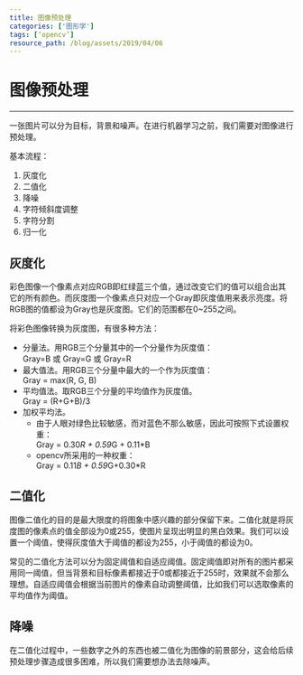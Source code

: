 ```yaml
---
title: 图像预处理
categories: ['图形学']
tags: [‘opencv’]
resource_path: /blog/assets/2019/04/06
---
```


<script type="text/javascript" async src="https://cdn.mathjax.org/mathjax/latest/MathJax.js?config=TeX-MML-AM_CHTML"> </script>

图像预处理
===

---

一张图片可以分为目标，背景和噪声。在进行机器学习之前，我们需要对图像进行预处理。

基本流程：

1. 灰度化
2. 二值化
3. 降噪
4. 字符倾斜度调整
5. 字符分割
6. 归一化

灰度化
---

彩色图像一个像素点对应RGB即红绿蓝三个值，通过改变它们的值可以组合出其它的所有颜色。而灰度图一个像素点只对应一个Gray即灰度值用来表示亮度。将RGB图的值都设为Gray也是灰度图。它们的范围都在0~255之间。

将彩色图像转换为灰度图，有很多种方法：

* 分量法。用RGB三个分量其中的一个分量作为灰度值：  
  Gray=B 或 Gray=G 或 Gray=R
* 最大值法。用RGB三个分量中最大的一个作为灰度值：  
  Gray = max(R, G, B)
* 平均值法。取RGB三个分量的平均值作为灰度值。  
  Gray = (R+G+B)/3
* 加权平均法。
  * 由于人眼对绿色比较敏感，而对蓝色不那么敏感，因此可按照下式设置权重：  
    Gray = 0.30*R + 0.59*G + 0.11*B
  * opencv所采用的一种权重：  
    Gray = 0.11*B + 0.59*G+0.30*R

二值化
---

 图像二值化的目的是最大限度的将图象中感兴趣的部分保留下来。二值化就是将灰度图的像素点的值全部设为0或255，使图片呈现出明显的黑白效果。我们可以设置一个阈值，使得灰度值大于阈值的都设为255，小于阈值的都设为0。

常见的二值化方法可以分为固定阈值和自适应阈值。固定阈值即对所有的图片都采用同一阈值，但当背景和目标像素都接近于0或都接近于255时，效果就不会那么理想。自适应阈值会根据当前图片的像素自动调整阈值，比如我们可以选取像素的平均值作为阈值。

降噪
---

在二值化过程中，一些数字之外的东西也被二值化为图像的前景部分，这会给后续预处理步骤造成很多困难，所以我们需要想办法去除噪声。